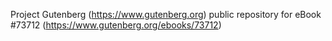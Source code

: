 Project Gutenberg (https://www.gutenberg.org) public repository for
eBook #73712 (https://www.gutenberg.org/ebooks/73712)
